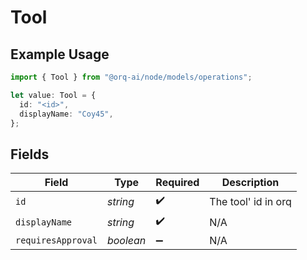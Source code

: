 # Tool

## Example Usage

```typescript
import { Tool } from "@orq-ai/node/models/operations";

let value: Tool = {
  id: "<id>",
  displayName: "Coy45",
};
```

## Fields

| Field               | Type                | Required            | Description         |
| ------------------- | ------------------- | ------------------- | ------------------- |
| `id`                | *string*            | :heavy_check_mark:  | The tool' id in orq |
| `displayName`       | *string*            | :heavy_check_mark:  | N/A                 |
| `requiresApproval`  | *boolean*           | :heavy_minus_sign:  | N/A                 |